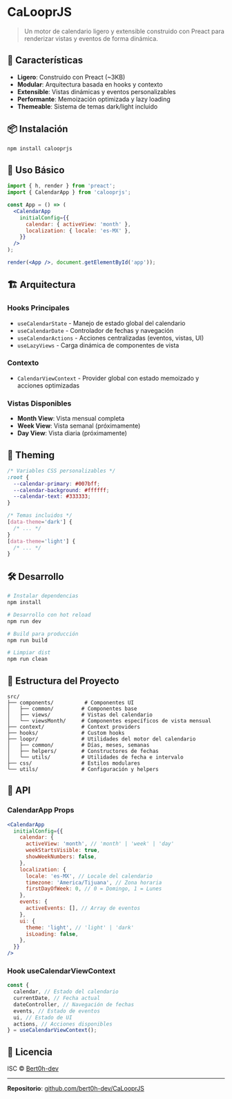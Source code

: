 # CaLooprJS

> Un motor de calendario ligero y extensible construido con Preact para renderizar vistas y eventos de forma dinámica.

## 🚀 Características

- **Ligero**: Construido con Preact (~3KB)
- **Modular**: Arquitectura basada en hooks y contexto
- **Extensible**: Vistas dinámicas y eventos personalizables
- **Performante**: Memoización optimizada y lazy loading
- **Themeable**: Sistema de temas dark/light incluido

## 📦 Instalación

```bash
npm install calooprjs
```

## 🎯 Uso Básico

```jsx
import { h, render } from 'preact';
import { CalendarApp } from 'calooprjs';

const App = () => (
  <CalendarApp
    initialConfig={{
      calendar: { activeView: 'month' },
      localization: { locale: 'es-MX' },
    }}
  />
);

render(<App />, document.getElementById('app'));
```

## 🏗️ Arquitectura

### Hooks Principales

- `useCalendarState` - Manejo de estado global del calendario
- `useCalendarDate` - Controlador de fechas y navegación
- `useCalendarActions` - Acciones centralizadas (eventos, vistas, UI)
- `useLazyViews` - Carga dinámica de componentes de vista

### Contexto

- `CalendarViewContext` - Provider global con estado memoizado y acciones optimizadas

### Vistas Disponibles

- **Month View**: Vista mensual completa
- **Week View**: Vista semanal (próximamente)
- **Day View**: Vista diaria (próximamente)

## 🎨 Theming

```css
/* Variables CSS personalizables */
:root {
  --calendar-primary: #007bff;
  --calendar-background: #ffffff;
  --calendar-text: #333333;
}

/* Temas incluidos */
[data-theme='dark'] {
  /* ... */
}
[data-theme='light'] {
  /* ... */
}
```

## 🛠️ Desarrollo

```bash
# Instalar dependencias
npm install

# Desarrollo con hot reload
npm run dev

# Build para producción
npm run build

# Limpiar dist
npm run clean
```

## 📁 Estructura del Proyecto

```
src/
├── components/          # Componentes UI
│   ├── common/         # Componentes base
│   ├── views/          # Vistas del calendario
│   └── viewsMonth/     # Componentes específicos de vista mensual
├── context/            # Context providers
├── hooks/              # Custom hooks
├── loopr/              # Utilidades del motor del calendario
│   ├── common/         # Días, meses, semanas
│   ├── helpers/        # Constructores de fechas
│   └── utils/          # Utilidades de fecha e intervalo
├── css/                # Estilos modulares
└── utils/              # Configuración y helpers
```

## 🔧 API

### CalendarApp Props

```jsx
<CalendarApp
  initialConfig={{
    calendar: {
      activeView: 'month', // 'month' | 'week' | 'day'
      weekStartsVisible: true,
      showWeekNumbers: false,
    },
    localization: {
      locale: 'es-MX', // Locale del calendario
      timezone: 'America/Tijuana', // Zona horaria
      firstDayOfWeek: 0, // 0 = Domingo, 1 = Lunes
    },
    events: {
      activeEvents: [], // Array de eventos
    },
    ui: {
      theme: 'light', // 'light' | 'dark'
      isLoading: false,
    },
  }}
/>
```

### Hook useCalendarViewContext

```jsx
const {
  calendar, // Estado del calendario
  currentDate, // Fecha actual
  dateController, // Navegación de fechas
  events, // Estado de eventos
  ui, // Estado de UI
  actions, // Acciones disponibles
} = useCalendarViewContext();
```

## 📄 Licencia

ISC © [Bert0h-dev](https://github.com/bert0h-dev)

---

**Repositorio**: [github.com/bert0h-dev/CaLooprJS](https://github.com/bert0h-dev/CaLooprJS)
